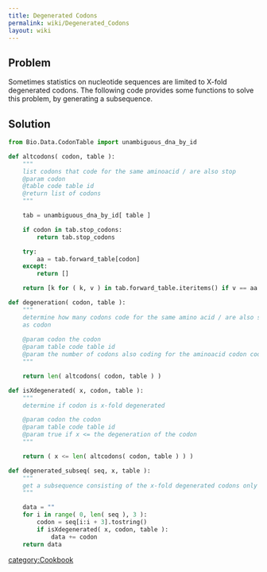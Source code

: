 ```yaml
---
title: Degenerated Codons
permalink: wiki/Degenerated_Codons
layout: wiki
---
```


Problem
-------

Sometimes statistics on nucleotide sequences are limited to X-fold
degenerated codons. The following code provides some functions to solve
this problem, by generating a subsequence.

Solution
--------

``` python
from Bio.Data.CodonTable import unambiguous_dna_by_id

def altcodons( codon, table ):
    """
    list codons that code for the same aminoacid / are also stop
    @param codon
    @table code table id
    @return list of codons
    """

    tab = unambiguous_dna_by_id[ table ]

    if codon in tab.stop_codons:
        return tab.stop_codons

    try:
        aa = tab.forward_table[codon]
    except:
        return []

    return [k for ( k, v ) in tab.forward_table.iteritems() if v == aa and k[0] == codon[0] and k[1] == codon[1]]

def degeneration( codon, table ):
    """
    determine how many codons code for the same amino acid / are also stop
    as codon
    
    @param codon the codon
    @param table code table id 
    @param the number of codons also coding for the aminoacid codon codes for
    """

    return len( altcodons( codon, table ) )

def isXdegenerated( x, codon, table ):
    """
    determine if codon is x-fold degenerated

    @param codon the codon
    @param table code table id  
    @param true if x <= the degeneration of the codon
    """

    return ( x <= len( altcodons( codon, table ) ) )

def degenerated_subseq( seq, x, table ):
    """
    get a subsequence consisting of the x-fold degenerated codons only
    """

    data = ""
    for i in range( 0, len( seq ), 3 ):
        codon = seq[i:i + 3].tostring()
        if isXdegenerated( x, codon, table ):
            data += codon
    return data
```

<category:Cookbook>
